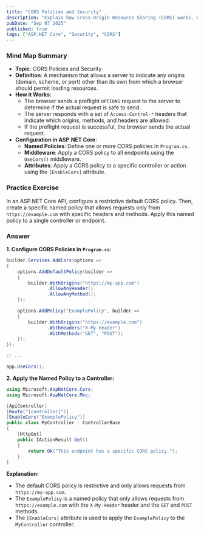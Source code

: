 ```yaml
---
title: "CORS Policies and Security"
description: "Explain how Cross-Origin Resource Sharing (CORS) works. Discuss how to configure named policies, middleware, and attributes for both permissive and restrictive scenarios."
pubDate: "Sep 07 2025"
published: true
tags: ["ASP.NET Core", "Security", "CORS"]
---
```


### Mind Map Summary

- **Topic**: CORS Policies and Security
- **Definition**: A mechanism that allows a server to indicate any origins (domain, scheme, or port) other than its own from which a browser should permit loading resources.
- **How it Works**:
    - The browser sends a preflight `OPTIONS` request to the server to determine if the actual request is safe to send.
    - The server responds with a set of `Access-Control-*` headers that indicate which origins, methods, and headers are allowed.
    - If the preflight request is successful, the browser sends the actual request.
- **Configuration in ASP.NET Core**:
    - **Named Policies**: Define one or more CORS policies in `Program.cs`.
    - **Middleware**: Apply a CORS policy to all endpoints using the `UseCors()` middleware.
    - **Attributes**: Apply a CORS policy to a specific controller or action using the `[EnableCors]` attribute.

### Practice Exercise

In an ASP.NET Core API, configure a restrictive default CORS policy. Then, create a specific named policy that allows requests only from `https://example.com` with specific headers and methods. Apply this named policy to a single controller or endpoint.

### Answer

**1. Configure CORS Policies in `Program.cs`:**

```csharp
builder.Services.AddCors(options =>
{
    options.AddDefaultPolicy(builder =>
    {
        builder.WithOrigins("https://my-app.com")
               .AllowAnyHeader()
               .AllowAnyMethod();
    });

    options.AddPolicy("ExamplePolicy", builder =>
    {
        builder.WithOrigins("https://example.com")
               .WithHeaders("X-My-Header")
               .WithMethods("GET", "POST");
    });
});

// ...

app.UseCors();
```

**2. Apply the Named Policy to a Controller:**

```csharp
using Microsoft.AspNetCore.Cors;
using Microsoft.AspNetCore.Mvc;

[ApiController]
[Route("[controller]")]
[EnableCors("ExamplePolicy")]
public class MyController : ControllerBase
{
    [HttpGet]
    public IActionResult Get()
    {
        return Ok("This endpoint has a specific CORS policy.");
    }
}
```

**Explanation:**

-   The default CORS policy is restrictive and only allows requests from `https://my-app.com`.
-   The `ExamplePolicy` is a named policy that only allows requests from `https://example.com` with the `X-My-Header` header and the `GET` and `POST` methods.
-   The `[EnableCors]` attribute is used to apply the `ExamplePolicy` to the `MyController` controller.
